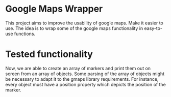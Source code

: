 # Google Maps Wrapper

This project aims to improve the usability of google maps. Make it easier to use. The idea is to wrap some of the google maps functionality in easy-to-use functions.

# Tested functionality

Now, we are able to create an array of markers and print them out on screen from an array of objects.
Some parsing of the array of objects might be necessary to adapt it to the gmaps library requirements.
For instance, every object must have a position property which depicts the position of the marker.
